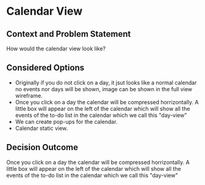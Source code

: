 # Calendar View

## Context and Problem Statement

How would the calendar view look like?


## Considered Options

- Originally if you do not click on a day, it jsut looks like a normal calendar no events nor days will be shown, image can be shown in the full view wireframe.
- Once you click on a day the calendar will be compressed horrizontally. A little box will appear on the left of the calendar which will show all the events of the to-do list in the calendar which we call this "day-view"
- We can create pop-ups for the calendar.
- Calendar static view.

## Decision Outcome

Once you click on a day the calendar will be compressed horrizontally. A little box will appear on the left of the calendar which will show all the events of the to-do list in the calendar which we call this "day-view"